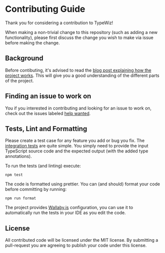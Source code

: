 # Contributing Guide

Thank you for considering a contribution to TypeWiz!

When making a non-trivial change to this repository (such as adding a new functionality), 
please first discuss the change you wish to make via issue before making the change. 

## Background

Before contibuting, it's advised to read the [blog post explaining how the project works](https://medium.com/p/diving-into-the-internals-of-typescript-how-i-built-typewiz-d273bbef3565). 
This will give you a good understanding of the different parts of the project.

## Finding an issue to work on

You if you interested in contributing and looking for an issue to work on, check out the issues labeled [help wanted](https://github.com/urish/typewiz/issues?q=is%3Aopen+is%3Aissue+label%3A%22help+wanted%22).

## Tests, Lint and Formatting

Please create a test case for any feature you add or bug you fix. The [integration tests](https://github.com/urish/typewiz/blob/master/src/integration.spec.ts) are quite simple. You simply need to provide the input TypeScript source code and the expected output (with the added type annotations).

To run the tests (and linting) execute:

    npm test
    
The code is formatted using prettier. You can (and should) format your code before committing by running:

    npm run format
    
The project provides [Wallaby.js](https://wallabyjs.com/) configuration, you can use it to automatically run the tests in your IDE as you edit the code.

## License

All contributed code will be licensed under the MIT license. By submitting a pull-request you are agreeing to publish your code under this license.
